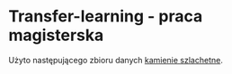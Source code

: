 # Transfer-learning - praca magisterska

Użyto następującego zbioru danych [kamienie szlachetne](https://www.kaggle.com/datasets/lsind18/gemstones-images).
